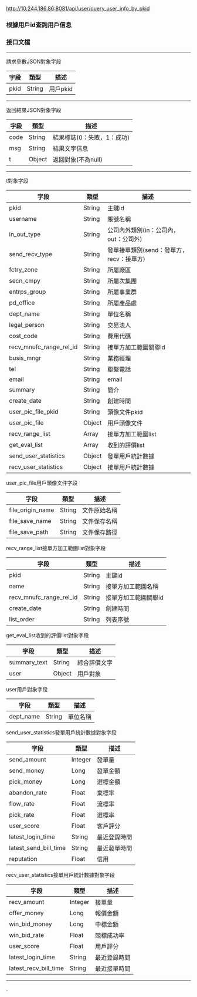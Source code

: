 http://10.244.186.86:8081/api/user/query_user_info_by_pkid

### 根據用戶id查詢用戶信息

### 接口文檔

***

請求參數JSON對象字段

| 字段   | 類型     | 描述     |
| ---- | ------ | ------ |
| pkid | String | 用戶pkid |

***

返回結果JSON對象字段

| 字段   | 類型     | 描述              |
| ---- | ------ | --------------- |
| code | String | 結果標誌(0：失敗，1：成功) |
| msg  | String | 結果文字信息          |
| t    | Object | 返回對象(不為null)    |

***

t對象字段

| 字段                      | 類型     | 描述                        |
| ----------------------- | ------ | ------------------------- |
| pkid                    | String | 主鍵id                      |
| username                | String | 賬號名稱                      |
| in_out_type             | String | 公司內外類別(in：公司內，out：公司外)    |
| send_recv_type          | String | 發單接單類別(send：發單方，recv：接單方) |
| fctry_zone              | String | 所屬廠區                      |
| secn_cmpy               | String | 所屬次集團                     |
| entrps_group            | String | 所屬事業群                     |
| pd_office               | String | 所屬產品處                     |
| dept_name               | String | 單位名稱                      |
| legal_person            | String | 交易法人                      |
| cost_code               | String | 費用代碼                      |
| recv_mnufc_range_rel_id | String | 接單方加工範圍關聯id               |
| busis_mngr              | String | 業務經理                      |
| tel                     | String | 聯繫電話                      |
| email                   | String | email                     |
| summary                 | String | 簡介                        |
| create_date             | String | 創建時間                      |
| user_pic_file_pkid      | String | 頭像文件pkid                  |
| user_pic_file           | Object | 用戶頭像文件                    |
| recv_range_list         | Array  | 接單方加工範圍list               |
| get_eval_list           | Array  | 收到的評價list                 |
| send_user_statistics    | Object | 發單用戶統計數據                  |
| recv_user_statistics    | Object | 接單用戶統計數據                  |

user_pic_file用戶頭像文件字段

| 字段               | 類型     | 描述     |
| ---------------- | ------ | ------ |
| file_origin_name | String | 文件原始名稱 |
| file_save_name   | String | 文件保存名稱 |
| file_save_path   | String | 文件保存路徑 |

recv_range_list接單方加工範圍list對象字段

| 字段                      | 類型     | 描述          |
| ----------------------- | ------ | ----------- |
| pkid                    | String | 主鍵id        |
| name                    | String | 接單方加工範圍名稱   |
| recv_mnufc_range_rel_id | String | 接單方加工範圍關聯id |
| create_date             | String | 創建時間        |
| list_order              | String | 列表序號        |

get_eval_list收到的評價list對象字段

| 字段           | 類型     | 描述     |
| ------------ | ------ | ------ |
| summary_text | String | 綜合評價文字 |
| user         | Object | 用戶對象   |

user用戶對象字段

| 字段        | 類型     | 描述   |
| --------- | ------ | ---- |
| dept_name | String | 單位名稱 |

send_user_statistics發單用戶統計數據對象字段

| 字段                    | 類型      | 描述     |
| --------------------- | ------- | ------ |
| send_amount           | Integer | 發單量    |
| send_money            | Long    | 發單金額   |
| pick_money            | Long    | 選標金額   |
| abandon_rate          | Float   | 棄標率    |
| flow_rate             | Float   | 流標率    |
| pick_rate             | Float   | 選標率    |
| user_score            | Float   | 客戶評分   |
| latest_login_time     | String  | 最近登錄時間 |
| latest_send_bill_time | String  | 最近發單時間 |
| reputation            | Float   | 信用     |

recv_user_statistics接單用戶統計數據對象字段

| 字段                    | 類型      | 描述     |
| --------------------- | ------- | ------ |
| recv_amount           | Integer | 接單量    |
| offer_money           | Long    | 報價金額   |
| win_bid_money         | Long    | 中標金額   |
| win_bid_rate          | Float   | 競標成功率  |
| user_score            | Float   | 用戶評分   |
| latest_login_time     | String  | 最近登錄時間 |
| latest_recv_bill_time | String  | 最近接單時間 |

****

.
